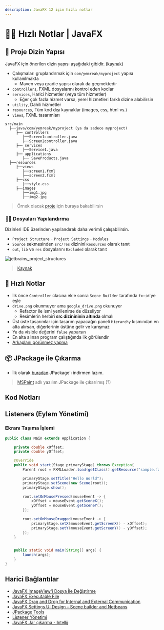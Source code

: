 ```yaml
---
description: JavaFX 12 için hızlı notlar
---
```


# 🏃‍♂️ Hızlı Notlar \| JavaFX

## 🧱 Proje Dizin Yapısı

JavaFX için önerilen dizin yapısı aşağıdaki gibidir. \([kaynak](https://stackoverflow.com/a/24948550/9770490)\)

* Çalışmaları gruplandırmak için `com/yemreak/myproject` yapısı kullanılmakta
  * Maven veya gradle yapısı olarak da geçmektedir
* `controllers`, FXML dosyalarını kontrol eden kodlar
* `services`, Harici hizmetler \(veya tüm hizmetler\)
  * Eğer çok fazla hizmet varsa, yerel hizmetleri farklı dizine alabilirsin
* `utility`, Dahili hizmetler
* `resources`, Tüm kod dışı kaynaklar \(images, css, html vs.\)
* `views`, FXML tasarımları

```text
src/main
  ├──java/com/yemreak/myproject (ya da sadece myproject)
     ├── controllers
        ├──Screen1controller.java
        ├──Screen2controller.java
     ├── services
        ├──Service1.java
     ├── applications
        ├── SaveProducts.java
  ├──resources
     ├──views
        ├──screen1.fxml
        ├──screen2.fxml
     ├──css
        ├──style.css
     ├──images
        ├──img1.jpg
        ├──img2.jpg
```

> Örnek olacak [proje](https://github.com/badarshahzad/JFX-Browser) için buraya bakabilirsin

### 👷‍♂️ Dosyaları Yapılandırma

Dizinleri IDE üzerinden yapılandırak daha verimli çalışabilirsin.

* `Project Structure` - `Project Settings` - `Modules`
* `Source` sekmesinden `src/res` dizinini `Resources` olarak tanıt
* `out`, `lib` ve `res` dosyalarını `Excluded` olarak tanıt

![jetbrains\_project\_structures](https://github.com/yedhrab/YWiki/tree/169abadfd1b8862c004399268f6ca1f9f9359d61/1%20-%20Programlama%20Notları/res/jetbrains_project_structures.png)

> [Kaynak](https://stackoverflow.com/a/24948550)

## 💨 Hızlı Notlar

* İlk önce `Controller` clasına ekle sonra `Scene Builder` tarafında `fx:id`'ye eşle
* `drive.png` okunmuyor ama `google_drive.png` okunuyor
  * Refactor ile ismi yenilenirse de düzeliyor
  * Resimlerin herbiri **src dizinininin altında** olmalı
* Üst üste tasarımlar için tasarım yapacağın paneli `Hierarchy` kısmından en alta alırsan, diğerlerinin üstüne gelir ve karışmaz
* Ya da visible değerini `false` yaparsın
* En alta alınan program çalıştığında ilk görülendir
* [Arkaplanı görünmez yapma](https://stackoverflow.com/a/48404925/9770490)

## 📦 JPackage ile Çıkarma

* İlk olarak [buradan](https://jdk.java.net/jpackage/) JPackage'ı indirmen lazım.

> [MSPaint](https://wiki.ms-paint-i.de/developing#prerequesits) adlı yazılım JPackage ile çıkarılmış \(?\)

## Kod Notları



## Listeners \(Eylem Yönetimi\)

### Ekranı Taşıma İşlemi

```java
public class Main extends Application {

    private double xOffset;
    private double yOffset;

    @Override
    public void start(Stage primaryStage) throws Exception{
        Parent root = FXMLLoader.load(getClass().getResource("sample.fxml"));

        primaryStage.setTitle("Hello World");
        primaryStage.setScene(new Scene(root));
        primaryStage.show();

        root.setOnMousePressed(mouseEvent -> {
            xOffset = mouseEvent.getSceneX();
            yOffset = mouseEvent.getSceneY();
        });

        root.setOnMouseDragged(mouseEvent -> {
            primaryStage.setX(mouseEvent.getScreenX() - xOffset);
            primaryStage.setY(mouseEvent.getScreenY() - yOffset);
        });
    }


    public static void main(String[] args) {
        launch(args);
    }
}
```

## Harici Bağlantılar

* [JavaFX ImageView'i Dosya İle Değiştirme](https://stackoverflow.com/questions/7830951/how-can-i-load-computer-directory-images-in-javafx)
* [JavaFX Executable File](https://www.youtube.com/watch?v=_KHCHiH2RZ0)
* [JavaFX Drag and Drop for Internal and External Communication](https://www.youtube.com/watch?v=f7KGXUrAH0g)
* [JavaFX Settings UI Design - Scene builder and Netbeans](https://youtu.be/gJYXctDSIl8?list=PLniX3R2-dwS90WpmHq-hD7g_3xnkTwB6w)
* [JPackage Tools](http://jdk.java.net/jpackage/)
* [Listener Yönetimi](https://www.javacodegeeks.com/2015/01/dont-remove-listeners-use-listenerhandles.html)
* [JavaFX Jar çıkarma - Intellij]()

